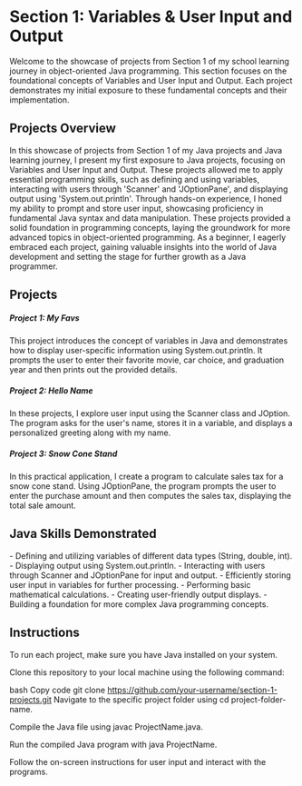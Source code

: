 <h1>Section 1: Variables & User Input and Output</h1>
Welcome to the showcase of projects from Section 1 of my school learning journey in object-oriented Java programming. This section focuses on the foundational concepts of Variables and User Input and Output. Each project demonstrates my initial exposure to these fundamental concepts and their implementation.

<h2> Projects Overview </h2>
In this showcase of projects from Section 1 of my Java projects and Java learning journey, I present my first exposure to Java projects, focusing on Variables and User Input and Output. These projects allowed me to apply essential programming skills, such as defining and using variables, interacting with users through 'Scanner' and 'JOptionPane', and displaying output using 'System.out.println'. 
Through hands-on experience, I honed my ability to prompt and store user input, showcasing proficiency in fundamental Java syntax and data manipulation. These projects provided a solid foundation in programming concepts, laying the groundwork for more advanced topics in object-oriented programming. As a beginner, I eagerly embraced each project, gaining valuable insights into the world of Java development and setting the stage for further growth as a Java programmer.
<h2> Projects </h2>
<h5> Project 1: My Favs</h5>
This project introduces the concept of variables in Java and demonstrates how to display user-specific information using System.out.println. It prompts the user to enter their favorite movie, car choice, and graduation year and then prints out the provided details.

<h5>Project 2: Hello Name</h5>
In these projects, I explore user input using the Scanner class and JOption. The program asks for the user's name, stores it in a variable, and displays a personalized greeting along with my name.

<h5>Project 3: Snow Cone Stand</h5>
In this practical application, I create a program to calculate sales tax for a snow cone stand. Using JOptionPane, the program prompts the user to enter the purchase amount and then computes the sales tax, displaying the total sale amount.

<h2> Java Skills Demonstrated </h2>
- Defining and utilizing variables of different data types (String, double, int).
- Displaying output using System.out.println.
- Interacting with users through Scanner and JOptionPane for input and output.
- Efficiently storing user input in variables for further processing.
- Performing basic mathematical calculations.
- Creating user-friendly output displays.
- Building a foundation for more complex Java programming concepts.

<h2> Instructions </h2>
To run each project, make sure you have Java installed on your system.

Clone this repository to your local machine using the following command:

bash
Copy code
git clone https://github.com/your-username/section-1-projects.git
Navigate to the specific project folder using cd project-folder-name.

Compile the Java file using javac ProjectName.java.

Run the compiled Java program with java ProjectName.

Follow the on-screen instructions for user input and interact with the programs.
<br />
